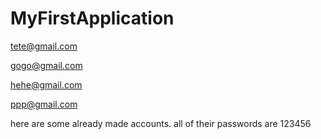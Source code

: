 # MyFirstApplication
tete@gmail.com

gogo@gmail.com

hehe@gmail.com

ppp@gmail.com

here are some already made accounts. all of their passwords are 123456
